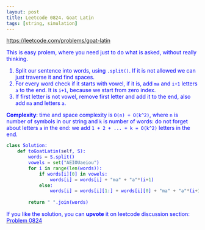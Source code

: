 ```yaml
---
layout: post
title: Leetcode 0824. Goat Latin
tags: [string, simulation]
---
```


<a href="https://leetcode.com/problems/goat-latin"> <font color = blue>https://leetcode.com/problems/goat-latin

This is easy prolem, where you need just to do what is asked, without really thinking.

1. Split our sentence into words, using `.split()`. If it is not allowed we can just traverse it and find spaces.
2. For every word check if it starts with vowel, if it is, add `ma` and `i+1` letters `a` to the end. It is `i+1`, because we start from zero index.
3. If first letter is not vowel, remove first letter and add it to the end, also add `ma` and letters `a`.

**Complexity**: time and space complexity is `O(n) + O(k^2)`, where `n` is number of symbols in our string and `k` is number of words: do not forget about letters `a` in the end: we add `1 + 2 + ... + k = O(k^2)` letters in the end.

```python
class Solution:
    def toGoatLatin(self, S):
        words = S.split()
        vowels = set("AEIOUaeiou")
        for i in range(len(words)):
            if words[i][0] in vowels:
                words[i] = words[i] + "ma" + "a"*(i+1)
            else:
                words[i] = words[i][1:] + words[i][0] + "ma" + "a"*(i+1)
                
        return " ".join(words)
```

If you like the solution, you can **upvote** it on leetcode discussion section:<a href="https://leetcode.com/problems/goat-latin/discuss/800051/python-just-do-what-is-asked-explained"> <font color = blue>Problem 0824
